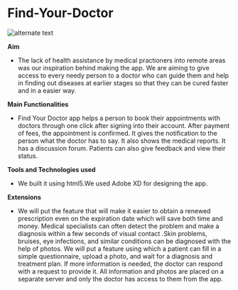 # Find-Your-Doctor
![alternate text](<img width="134" alt="picforapp" src="https://user-images.githubusercontent.com/73349138/102014728-85354800-3d7d-11eb-9a94-4c9af38037c8.PNG">)


**Aim**

- The lack of health assistance by medical practioners into remote areas was our inspiration behind making the app. We are aiming to give access to every needy person to a doctor who can guide them and help in finding out diseases at earlier stages so that they can be cured faster and in a easier way.

**Main Functionalities**

- Find Your Doctor app helps a person to book their appointments with doctors through one click after signing into their account. After payment of fees, the appointment is confirmed. It gives the notification to the person what the doctor has to say. It also shows the medical reports. It has a discussion forum. Patients can also give feedback and view their status.


**Tools and Technologies used**

- We built it using html5.We used Adobe XD for designing the app.

**Extensions**

- We will put the feature that will make it easier to obtain a renewed prescription even on the expiration date which will save both time and money. Medical specialists can often detect the problem and make a diagnosis within a few seconds of visual contact .Skin problems, bruises, eye infections, and similar conditions can be diagnosed with the help of photos. We will put a feature using which a  patient can fill in a simple questionnaire, upload a photo, and wait for a diagnosis and treatment plan. If more information is needed, the doctor can respond with a request to provide it. All information and photos are placed on a separate server and only the doctor has access to them from the app.




